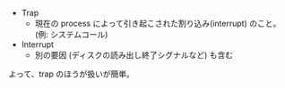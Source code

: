 
- Trap
  - 現在の process によって引き起こされた割り込み(interrupt) のこと。(例: システムコール)
- Interrupt
  - 別の要因 (ディスクの読み出し終了シグナルなど) も含む

よって、trap のほうが扱いが簡単。
